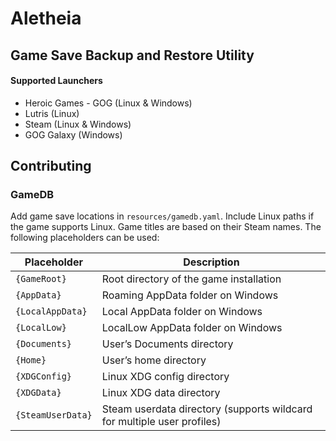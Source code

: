 # Aletheia
## Game Save Backup and Restore Utility

#### Supported Launchers
-   Heroic Games - GOG (Linux & Windows)
-   Lutris (Linux)
-   Steam (Linux & Windows)
-   GOG Galaxy (Windows)

## Contributing
### GameDB
Add game save locations in `resources/gamedb.yaml`. Include Linux paths if the game supports Linux. Game titles are based on their Steam names. The following placeholders can be used:

| Placeholder       | Description                                                                                   |
|-------------------|-----------------------------------------------------------------------------------------------|
| `{GameRoot}`      | Root directory of the game installation                                                       |
| `{AppData}`       | Roaming AppData folder on Windows                                                             |
| `{LocalAppData}`  | Local AppData folder on Windows                                                               |
| `{LocalLow}`      | LocalLow AppData folder on Windows                                                            |
| `{Documents}`     | User’s Documents directory                                                                    |
| `{Home}`          | User’s home directory                                                                         |
| `{XDGConfig}`     | Linux XDG config directory                                                                    |
| `{XDGData}`       | Linux XDG data directory                                                                      |
| `{SteamUserData}` | Steam userdata directory (supports wildcard for multiple user profiles)                       |
